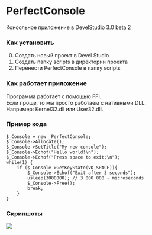 # PerfectConsole
 
Консольное приложение в DevelStudio 3.0 beta 2

### Как установить

0. Создать новый проект в Devel Studio
0. Создать папку scripts в директории проекта
0. Перенести PerfectConsole в папку scripts

### Как работает приложение

Программа работает с помощью FFI.  
Если проще, то мы просто работаем с нативными DLL.  
Например: Kernel32.dll или User32.dll.

### Пример кода

    $_Console = new _PerfectConsole;
    $_Console->Allocate();
    $_Console->SetTitle("My new console");
    $_Console->Echof("Hello world!\n");
    $_Console->Echof("Press space to exit;\n");
    while(1) {
        if ($_Console->GetKeyState(VK_SPACE)){
    		$_Console->Echof("Exit after 3 seconds");
    		usleep(3000000); // 3 000 000 - microseconds
    		$_Console->Free();
    		break;
        }
    }
 
### Скриншоты
![](https://prnt.sc/vk7gwg/direct)
